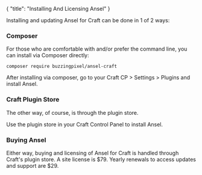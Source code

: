 {
    "title": "Installing And Licensing Ansel"
}

Installing and updating Ansel for Craft can be done in 1 of 2 ways:

### Composer

For those who are comfortable with and/or prefer the command line, you can install via Composer directly:

```shell
composer require buzzingpixel/ansel-craft
```

After installing via composer, go to your Craft CP > Settings > Plugins and install Ansel.

### Craft Plugin Store

The other way, of course, is through the plugin store.

Use the plugin store in your Craft Control Panel to install Ansel.

### Buying Ansel

Either way, buying and licensing of Ansel for Craft is handled through Craft's plugin store. A site license is $79. Yearly renewals to access updates and support are $29.
